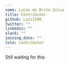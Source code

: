 ```yaml
---
name: Lucas de Brito Silva
title: Contributor
github: Lucs1590
twitter: ""
linkedin: ""
slack: ""
joining_date: ""
role: contributor
---
```


Still waiting for this
